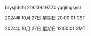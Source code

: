 brysjhhrhl 219.139.197.74 yqqlmgsycl

2024年 10月 27日 星期日 20:00:01 CST

2024年 10月 27日 星期日 12:00:01 GMT
